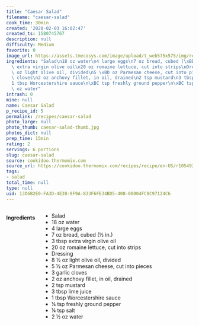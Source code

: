 ```yaml
---
title: "Caesar Salad"
filename: "caesar-salad"
cook_time: 30min
created: '2020-02-03 16:02:47'
created_ts: 1580745767
description: null
difficulty: Medium
favorite: 0
image_url: https://assets.tmecosys.com/image/upload/t_web575x575/img/recipe/vimdb/166356.jpg
ingredients: "Salad\n18 oz water\n4 large eggs\n7 oz bread, cubed (\xBD in.)\n3 tbsp\
  \ extra virgin olive oil\n20 oz romaine lettuce, cut into strips\nDressing\n8 \xBD\
  \ oz light olive oil, divided\n5 \xBD oz Parmesan cheese, cut into pieces\n3 garlic\
  \ cloves\n2 oz anchovy fillet, in oil, drained\n2 tsp mustard\n3 tbsp lime juice\n\
  1 tbsp Worcestershire sauce\n\xBC tsp freshly ground pepper\n\xBC tsp salt\n2 \xBD\
  \ oz water"
intrash: 0
mine: null
name: Caesar Salad
p_recipe_id: 5
permalink: /recipes/caesar-salad
photo_large: null
photo_thumb: caesar-salad-thumb.jpg
photos_dict: null
prep_time: 15min
rating: 2
servings: 6 portions
slug: caesar-salad
source: cookidoo.thermomix.com
source_url: https://cookidoo.thermomix.com/recipes/recipe/en-US/r105492
tags:
- salad
total_time: null
type: null
uid: 13D6B2E0-FA3D-4E38-9F9A-833F6FE34BD5-408-00004FC8C97124C6
---
```

<div class="large-8 medium-7 columns" id="writeup">	</div><!-- #writeup -->
</div><!-- #row-one -->
<div class="row" id="row-two">	<div class="medium-4 small-5 columns" id="ingredients"><h4>Ingredients</h4><div class="box box-ingredients content"><ul>
<li>Salad</li>
<li>18 oz water</li>
<li>4 large eggs</li>
<li>7 oz bread, cubed (½ in.)</li>
<li>3 tbsp extra virgin olive oil</li>
<li>20 oz romaine lettuce, cut into strips</li>
<li>Dressing</li>
<li>8 ½ oz light olive oil, divided</li>
<li>5 ½ oz Parmesan cheese, cut into pieces</li>
<li>3 garlic cloves</li>
<li>2 oz anchovy fillet, in oil, drained</li>
<li>2 tsp mustard</li>
<li>3 tbsp lime juice</li>
<li>1 tbsp Worcestershire sauce</li>
<li>¼ tsp freshly ground pepper</li>
<li>¼ tsp salt</li>
<li>2 ½ oz water</li>
</ul>
</div>	</div>	<div class="medium-6 small-7 columns" id="directions">	</div>